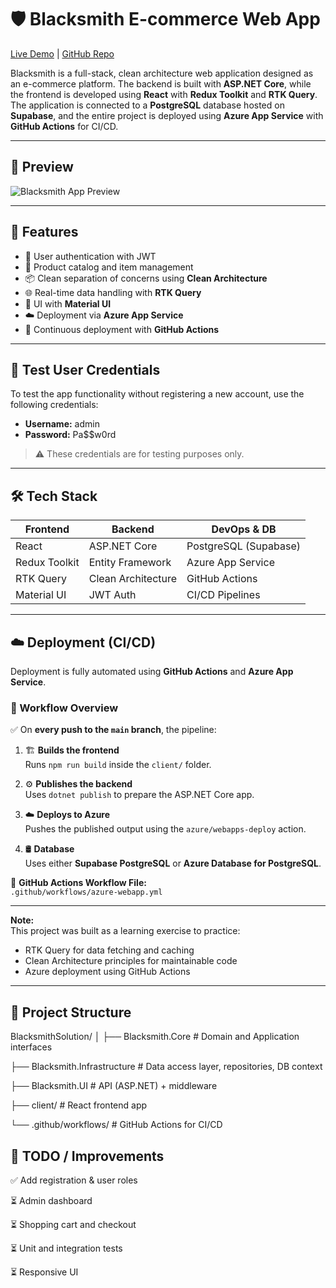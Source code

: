 # 🛡️ Blacksmith E-commerce Web App

[Live Demo](https://blacksmithsolution-e5dfd7auercug3cz.westeurope-01.azurewebsites.net/) | [GitHub Repo](https://github.com/ktopchiev/BlacksmithSolution)

Blacksmith is a full-stack, clean architecture web application designed as an e-commerce platform.
The backend is built with **ASP.NET Core**, while the frontend is developed using **React** with **Redux Toolkit** and **RTK Query**.
The application is connected to a **PostgreSQL** database hosted on **Supabase**, and the entire project is deployed using **Azure App Service** with **GitHub Actions** for CI/CD.

---

## 📸 Preview

![Blacksmith App Preview](../images/blacksmith.png)

---

## 🚀 Features

- 🔐 User authentication with JWT
- 🛒 Product catalog and item management
- 📦 Clean separation of concerns using **Clean Architecture**
- 🌐 Real-time data handling with **RTK Query**
- 🎨 UI with **Material UI**
- ☁️ Deployment via **Azure App Service**
- 🔄 Continuous deployment with **GitHub Actions**

---

## 🔐 Test User Credentials

To test the app functionality without registering a new account, use the following credentials:

- **Username:** admin  
- **Password:** Pa$$w0rd

> ⚠️ These credentials are for testing purposes only.

---

## 🛠️ Tech Stack

| Frontend        | Backend         | DevOps & DB       |
|-----------------|-----------------|-------------------|
| React           | ASP.NET Core    | PostgreSQL (Supabase) |
| Redux Toolkit   | Entity Framework| Azure App Service |
| RTK Query       | Clean Architecture | GitHub Actions |
| Material UI     | JWT Auth        | CI/CD Pipelines   |

---
## ☁️ Deployment (CI/CD)

Deployment is fully automated using **GitHub Actions** and **Azure App Service**.

### 🚀 Workflow Overview

✅ On **every push to the `main` branch**, the pipeline:

1. 🏗️ **Builds the frontend**  
   Runs `npm run build` inside the `client/` folder.

2. ⚙️ **Publishes the backend**  
   Uses `dotnet publish` to prepare the ASP.NET Core app.

3. ☁️ **Deploys to Azure**  
   Pushes the published output using the `azure/webapps-deploy` action.

4. 🛢️ **Database**  
   Uses either **Supabase PostgreSQL** or **Azure Database for PostgreSQL**.

📄 **GitHub Actions Workflow File:**  
`.github/workflows/azure-webapp.yml`

---

**Note:**  
This project was built as a learning exercise to practice:
- RTK Query for data fetching and caching
- Clean Architecture principles for maintainable code
- Azure deployment using GitHub Actions

---

## 📁 Project Structure
BlacksmithSolution/
│
├── Blacksmith.Core # Domain and Application interfaces

├── Blacksmith.Infrastructure # Data access layer, repositories, DB context

├── Blacksmith.UI # API (ASP.NET) + middleware

├── client/ # React frontend app

└── .github/workflows/ # GitHub Actions for CI/CD

## 📌 TODO / Improvements

✅ Add registration & user roles

⏳ Admin dashboard

⏳ Shopping cart and checkout

⏳ Unit and integration tests

⏳ Responsive UI
